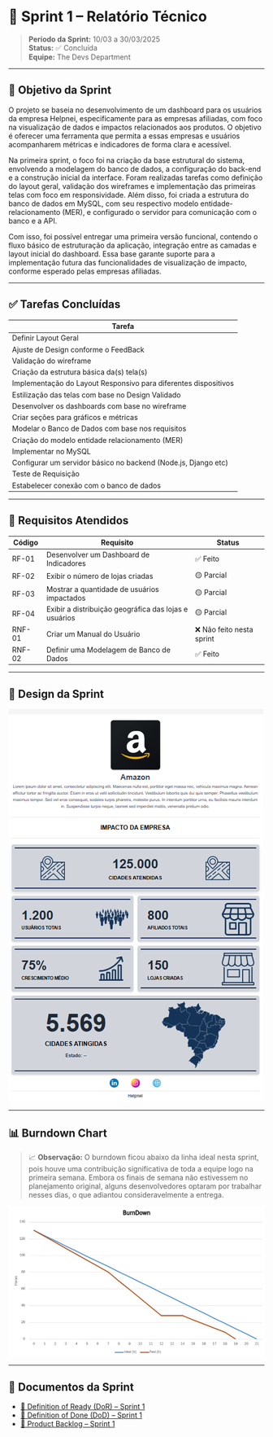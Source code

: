 # 📌 Sprint 1 – Relatório Técnico

> **Período da Sprint:** 10/03 a 30/03/2025  
> **Status:** ✅ Concluída  
> **Equipe:** The Devs Department

---

## 🎯 Objetivo da Sprint

O projeto se baseia no desenvolvimento de um dashboard para os usuários da empresa Helpnei, especificamente para as empresas afiliadas, com foco na visualização de dados e impactos relacionados aos produtos. O objetivo é oferecer uma ferramenta que permita a essas empresas e usuários acompanharem métricas e indicadores de forma clara e acessível.

Na primeira sprint, o foco foi na criação da base estrutural do sistema, envolvendo a modelagem do banco de dados, a configuração do back-end e a construção inicial da interface. Foram realizadas tarefas como definição do layout geral, validação dos wireframes e implementação das primeiras telas com foco em responsividade. Além disso, foi criada a estrutura do banco de dados em MySQL, com seu respectivo modelo entidade-relacionamento (MER), e configurado o servidor para comunicação com o banco e a API.

Com isso, foi possível entregar uma primeira versão funcional, contendo o fluxo básico de estruturação da aplicação, integração entre as camadas e layout inicial do dashboard. Essa base garante suporte para a implementação futura das funcionalidades de visualização de impacto, conforme esperado pelas empresas afiliadas.

---

## ✅ Tarefas Concluídas

| Tarefa                                                                 |
|------------------------------------------------------------------------|
| Definir Layout Geral                                                  |
| Ajuste de Design conforme o FeedBack                                  |
| Validação do wireframe                                                |
| Criação da estrutura básica da(s) tela(s)                             |
| Implementação do Layout Responsivo para diferentes dispositivos       |
| Estilização das telas com base no Design Validado                     |
| Desenvolver os dashboards com base no wireframe                       |
| Criar seções para gráficos e métricas                                 |
| Modelar o Banco de Dados com base nos requisitos                      |
| Criação do modelo entidade relacionamento (MER)                       |
| Implementar no MySQL                                                  |
| Configurar um servidor básico no backend (Node.js, Django etc)        |
| Teste de Requisição                                                   |
| Estabelecer conexão com o banco de dados                              |

---

## 📌 Requisitos Atendidos

| Código   | Requisito                                                                                  | Status       |
|----------|---------------------------------------------------------------------------------------------|--------------|
| RF-01    | Desenvolver um Dashboard de Indicadores                                                    | ✅ Feito      |
| RF-02    | Exibir o número de lojas criadas                                                           | 🟡 Parcial    |
| RF-03    | Mostrar a quantidade de usuários impactados                                                | 🟡 Parcial    |
| RF-04    | Exibir a distribuição geográfica das lojas e usuários                                      | 🟡 Parcial    |
| RNF-01   | Criar um Manual do Usuário                                                                  | ❌ Não feito nesta sprint |
| RNF-02   | Definir uma Modelagem de Banco de Dados                                                    | ✅ Feito      | |

---

## 🎨 Design da Sprint

![Design Sprint 1](./docs/sprints/sprint1/mockup-V1.png)

---

## 📊 Burndown Chart

> 📈 **Observação:** O burndown ficou abaixo da linha ideal nesta sprint, pois houve uma contribuição significativa de toda a equipe logo na primeira semana. Embora os finais de semana não estivessem no planejamento original, alguns desenvolvedores optaram por trabalhar nesses dias, o que adiantou consideravelmente a entrega.

![Burndown Sprint 1](./docs/sprints/sprint1/burndown-sprint1.jpg)

---

## 📎 Documentos da Sprint

- [📄 Definition of Ready (DoR) – Sprint 1](./docs/sprints/sprint1/DoR-sprint1.pdf)  
- [📄 Definition of Done (DoD) – Sprint 1](./docs/sprints/sprint1/Definition%20of%20Done(DoD)-sprint1.pdf)  
- [📄 Product Backlog – Sprint 1](./docs/sprints/sprint1/naodefinido)

